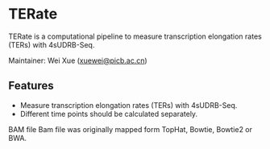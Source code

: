 # TERate
TERate is a computational pipeline to measure transcription elongation rates (TERs) with 4sUDRB-Seq.

Maintainer: Wei Xue (xuewei@picb.ac.cn)

Features
--------

* Measure transcription elongation rates (TERs) with 4sUDRB-Seq.
* Different time points should be calculated separately.

BAM file
Bam file was originally mapped form TopHat, Bowtie, Bowtie2 or BWA.
